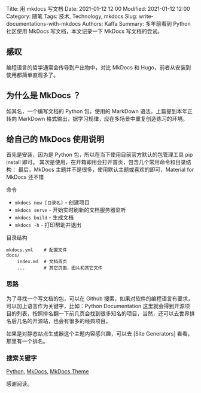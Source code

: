 Title: 用 mkdocs 写文档
Date: 2021-01-12 12:00
Modified: 2021-01-12 12:00
Category: 随笔
Tags: 技术, Technology, mkdocs
Slug: write-documentations-with-mkdocs
Authors: Kaffa
Summary: 多年前看到 Python 社区使用 MkDocs 写文档，本文记录一下 MkDocs 写文档的尝试。
 

## 感叹

编程语言的哲学通常会传导到产出物中，对比 MkDocs 和 Hugo，前者从安装到使用都简单直观多了。

## 为什么是 MkDocs ？

如其名，一个编写文档的 Python 包，使用的 MarkDown 语法，上篇提到本年正转向 MarkDown 格式输出，据学习规律，应在多场景中重复创造练习的环境。

## 给自己的 MkDocs 使用说明

首先是安装，因为是 Python 包，所以在当下使用目前官方默认的包管理工具 pip install 即可。
其次是使用，在开箱即用会打开首页，包含几个常用命令和目录结构：
最后，MkDocs 主题并不是很多，使用默认主题或喜欢的即可，Material for MkDocs 还不错

命令

* `mkdocs new [目录名]` - 创建项目
* `mkdocs serve` - 开始实时刷新的文档服务器监听
* `mkdocs build` - 生成文档
* `mkdocs -h` - 打印帮助并退出

目录结构

    mkdocs.yml    # 配置文件
    docs/
        index.md  # 文档首页
        ...       # 其它页面，图片和其它文件


### 思路

为了寻找一个写文档的包，可以在 Github 搜索，如果对软件的编程语言有要求，可以加上语言作为关键字，比如：Python Documentation
这里就会得到开源项目的列表，按照排名翻一下前几页会找到很多知名的项目，当然，还可以去世界排名后几名的开源站，也会有很多的经典项目。

如果是对静态站点生成器这个主题内容感兴趣，可以去 [Site Generators] 看看，那里有一个排名。

### 搜索关键字

[Python][2], [MkDocs][3], [MkDocs Theme][4]


感谢阅读。

[1]: https://kaffa.im/img/reward.png
[2]: https://python.org/
[3]: https://www.mkdocs.org/
[4]: https://squidfunk.github.io/mkdocs-material/ 
[5]: https://jamstack.org/generators/
